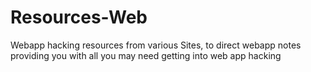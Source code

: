 # Resources-Web
Webapp hacking resources from various Sites, to direct webapp notes providing you with all you may need getting into web app hacking
